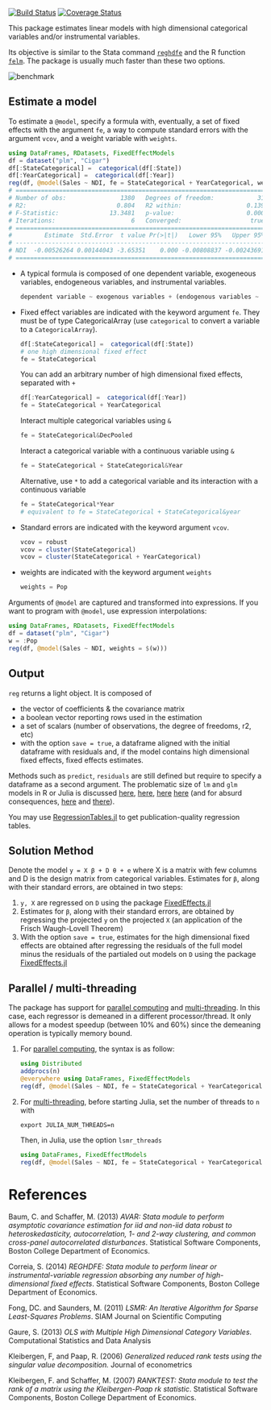 [![Build Status](https://travis-ci.org/matthieugomez/FixedEffectModels.jl.svg?branch=master)](https://travis-ci.org/matthieugomez/FixedEffectModels.jl)
[![Coverage Status](https://coveralls.io/repos/matthieugomez/FixedEffectModels.jl/badge.svg?branch=master)](https://coveralls.io/r/matthieugomez/FixedEffectModels.jl?branch=master)

This package estimates linear models with high dimensional categorical variables and/or instrumental variables. 

Its objective is similar to the Stata command [`reghdfe`](https://github.com/sergiocorreia/reghdfe) and the R function [`felm`](https://cran.r-project.org/web/packages/lfe/lfe.pdf). The package is usually much faster than these two options.

![benchmark](http://www.matthieugomez.com/files/fixedeffectmodels_benchmark)


## Estimate a model
To estimate a `@model`, specify  a formula with, eventually, a set of fixed effects with the argument `fe`, a way to compute standard errors with the argument `vcov`, and a weight variable with `weights`.

```julia
using DataFrames, RDatasets, FixedEffectModels
df = dataset("plm", "Cigar")
df[:StateCategorical] =  categorical(df[:State])
df[:YearCategorical] =  categorical(df[:Year])
reg(df, @model(Sales ~ NDI, fe = StateCategorical + YearCategorical, weights = Pop, vcov = cluster(StateCategorical)))
# =====================================================================
# Number of obs:               1380   Degrees of freedom:            31
# R2:                         0.804   R2 within:                  0.139
# F-Statistic:              13.3481   p-value:                    0.000
# Iterations:                     6   Converged:                   true
# =====================================================================
#         Estimate  Std.Error  t value Pr(>|t|)   Lower 95%   Upper 95%
# ---------------------------------------------------------------------
# NDI  -0.00526264 0.00144043 -3.65351    0.000 -0.00808837 -0.00243691
# =====================================================================
```
- A typical formula is composed of one dependent variable, exogeneous variables, endogeneous variables, and instrumental variables.
	```julia
	dependent variable ~ exogenous variables + (endogenous variables ~ instrumental variables)
	```

- Fixed effect variables are indicated with the keyword argument `fe`. They must be of type CategoricalArray (use `categorical` to convert a variable to a `CategoricalArray`).

	```julia
	df[:StateCategorical] =  categorical(df[:State])
	# one high dimensional fixed effect
	fe = StateCategorical
	```
	You can add an arbitrary number of high dimensional fixed effects, separated with `+`
	```julia
	df[:YearCategorical] =  categorical(df[:Year])
	fe = StateCategorical + YearCategorical
	```
	Interact multiple categorical variables using `&` 
	```julia
	fe = StateCategorical&DecPooled
	```
	Interact a categorical variable with a continuous variable using `&`
	```julia
	fe = StateCategorical + StateCategorical&Year
	```
	Alternative, use `*` to add a categorical variable and its interaction with a continuous variable
	```julia
	fe = StateCategorical*Year
	# equivalent to fe = StateCategorical + StateCategorical&year
	```

- Standard errors are indicated with the keyword argument `vcov`.
	```julia
	vcov = robust
	vcov = cluster(StateCategorical)
	vcov = cluster(StateCategorical + YearCategorical)
	```

- weights are indicated with the keyword argument `weights`
	```julia
	weights = Pop
	```

Arguments of `@model` are captured and transformed into expressions. If you want to program with `@model`, use expression interpolations:
```julia
using DataFrames, RDatasets, FixedEffectModels
df = dataset("plm", "Cigar")
w = :Pop
reg(df, @model(Sales ~ NDI, weights = $(w)))
```

## Output
`reg` returns a light object. It is composed of 
 
  - the vector of coefficients & the covariance matrix
  - a boolean vector reporting rows used in the estimation
  - a set of scalars (number of observations, the degree of freedoms, r2, etc)
  - with the option `save = true`, a dataframe aligned with the initial dataframe with residuals and, if the model contains high dimensional fixed effects, fixed effects estimates.




Methods such as `predict`, `residuals` are still defined but require to specify a dataframe as a second argument.  The problematic size of `lm` and `glm` models in R or Julia is discussed [here](http://www.r-bloggers.com/trimming-the-fat-from-glm-models-in-r/), [here](https://blogs.oracle.com/R/entry/is_the_size_of_your), [here](http://stackoverflow.com/questions/21896265/how-to-minimize-size-of-object-of-class-lm-without-compromising-it-being-passe) [here](http://stackoverflow.com/questions/15260429/is-there-a-way-to-compress-an-lm-class-for-later-prediction) (and for absurd consequences, [here](http://stackoverflow.com/questions/26010742/using-stargazer-with-memory-greedy-glm-objects) and [there](http://stackoverflow.com/questions/22577161/not-enough-ram-to-run-stargazer-the-normal-way)).


You may use [RegressionTables.jl](https://github.com/jmboehm/RegressionTables.jl) to get publication-quality regression tables.


## Solution Method
Denote the model `y = X β + D θ + e` where X is a matrix with few columns and D is the design matrix from categorical variables. Estimates for `β`, along with their standard errors, are obtained in two steps:

1. `y, X`  are regressed on `D` using the package [FixedEffects.jl](https://github.com/matthieugomez/FixedEffects.jl)
2.  Estimates for `β`, along with their standard errors, are obtained by regressing the projected `y` on the projected `X` (an application of the Frisch Waugh-Lovell Theorem)
3. With the option `save = true`, estimates for the high dimensional fixed effects are obtained after regressing the residuals of the full model minus the residuals of the partialed out models on `D` using the package [FixedEffects.jl](https://github.com/matthieugomez/FixedEffects.jl)

## Parallel / multi-threading
The package has support for [parallel computing](https://docs.julialang.org/en/latest/manual/parallel-computing/) and [multi-threading](https://docs.julialang.org/en/latest/base/multi-threading/). In this case, each regressor is demeaned in a different processor/thread. It only allows for a modest speedup (between 10% and 60%) since the demeaning operation is typically memory bound.

1. For [parallel computing](https://docs.julialang.org/en/latest/manual/parallel-computing/), the syntax is as follow:
	```julia
	using Distributed
	addprocs(n)
	@everywhere using DataFrames, FixedEffectModels
	reg(df, @model(Sales ~ NDI, fe = StateCategorical + YearCategorical), method = :lsmr_parallel)
	```
2. For [multi-threading](https://docs.julialang.org/en/latest/base/multi-threading/),  before starting Julia, set the number of threads to `n` with
	```
	export JULIA_NUM_THREADS=n
	```
	Then, in Julia, use the option `lsmr_threads`
	```julia
	using DataFrames, FixedEffectModels
	reg(df, @model(Sales ~ NDI, fe = StateCategorical + YearCategorical), method = :lsmr_threads)
	```



# References

Baum, C. and Schaffer, M. (2013) *AVAR: Stata module to perform asymptotic covariance estimation for iid and non-iid data robust to heteroskedasticity, autocorrelation, 1- and 2-way clustering, and common cross-panel autocorrelated disturbances*. Statistical Software Components, Boston College Department of Economics.

Correia, S. (2014) *REGHDFE: Stata module to perform linear or instrumental-variable regression absorbing any number of high-dimensional fixed effects*. Statistical Software Components, Boston College Department of Economics.

Fong, DC. and Saunders, M. (2011) *LSMR: An Iterative Algorithm for Sparse Least-Squares Problems*.  SIAM Journal on Scientific Computing

Gaure, S. (2013) *OLS with Multiple High Dimensional Category Variables*. Computational Statistics and Data Analysis

Kleibergen, F, and Paap, R. (2006) *Generalized reduced rank tests using the singular value decomposition.* Journal of econometrics 

Kleibergen, F. and Schaffer, M.  (2007) *RANKTEST: Stata module to test the rank of a matrix using the Kleibergen-Paap rk statistic*. Statistical Software Components, Boston College Department of Economics.




